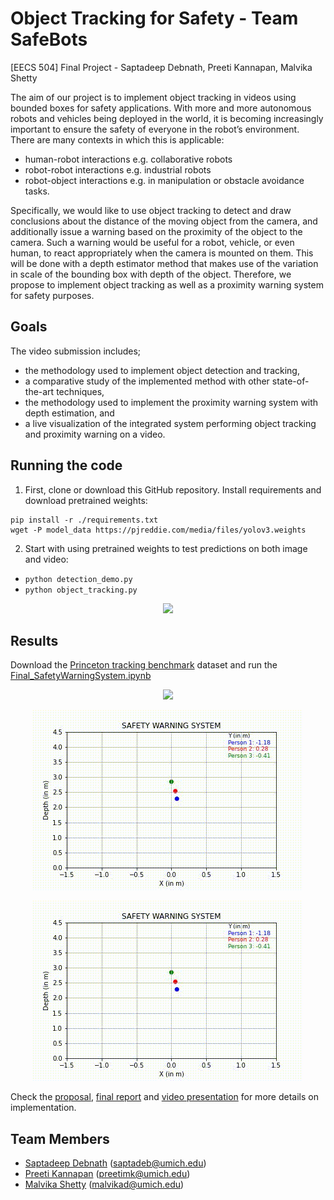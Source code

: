# Object Tracking for Safety - Team SafeBots

[EECS 504] Final Project - Saptadeep Debnath, Preeti Kannapan, Malvika Shetty

The aim of our project is to implement object tracking in videos using bounded boxes for safety applications. With more and more autonomous robots and vehicles being deployed in the world, it is becoming increasingly important to ensure the safety of everyone in the robot’s environment. There are many contexts in which this is applicable:
- human-robot interactions e.g. collaborative robots 
- robot-robot interactions e.g. industrial robots 
- robot-object interactions e.g. in manipulation or obstacle avoidance tasks. 

Specifically, we would like to use object tracking to detect and draw conclusions about the distance of the moving object from the camera, and additionally issue a warning based on the proximity of the object to the camera. Such a warning would be useful for a robot, vehicle, or even human, to react appropriately when the camera is mounted on them. This will be done with a depth estimator method that makes use of the variation in scale of the bounding box with depth of the object. Therefore, we propose to implement object tracking as well as a proximity warning system for safety purposes.

## Goals
The video submission includes;
- the methodology used to implement object detection and tracking,
- a comparative study of the implemented method with other state-of-the-art techniques, 
- the methodology used to implement the proximity warning system with depth estimation, and
- a live visualization of the integrated system performing object tracking and proximity warning on a video.


## Running the code

1. First, clone or download this GitHub repository. Install requirements and download pretrained weights:

```
pip install -r ./requirements.txt
wget -P model_data https://pjreddie.com/media/files/yolov3.weights
```

2. Start with using pretrained weights to test predictions on both image and video:

- `python detection_demo.py`
- `python object_tracking.py`

<p align="center">
    <img src="IMAGES/tracking_results.gif">
</p>


## Results

Download the [Princeton tracking benchmark](https://tracking.cs.princeton.edu/dataset.html) dataset and run the [Final_SafetyWarningSystem.ipynb](https://github.com/eecs504-f20/object-tracking-for-safety/blob/master/Final_SafetyWarningSystem.ipynb)

<p align="center">
    <img src="IMAGES/detection.gif">
</p>
<p align="center">
    <img src="IMAGES/2D_30fps.gif">
</p>
<p align="center">
    <img src="IMAGES/2D_warnings_arrows_3fps.gif">
</p>

<!-- ![alt-text](/report/ekf.gif) -->



Check the [proposal](https://github.com/eecs504-f20/object-tracking-for-safety/blob/master/EECS504_Proposal.pdf), [final report](https://github.com/eecs504-f20/object-tracking-for-safety/blob/master/EECS504_SafeBot_Report.pdf) and [video presentation](https://youtu.be/4qlSjISMzww) for more details on implementation. 



## Team Members
- [Saptadeep Debnath](https://www.linkedin.com/in/saptadeep-deb/) (saptadeb@umich.edu)
- [Preeti Kannapan](https://www.linkedin.com/in/preeti-kannapan-646663170) (preetimk@umich.edu)
- [Malvika Shetty](https://www.linkedin.com/in/malvikadshetty) (malvikad@umich.edu)
